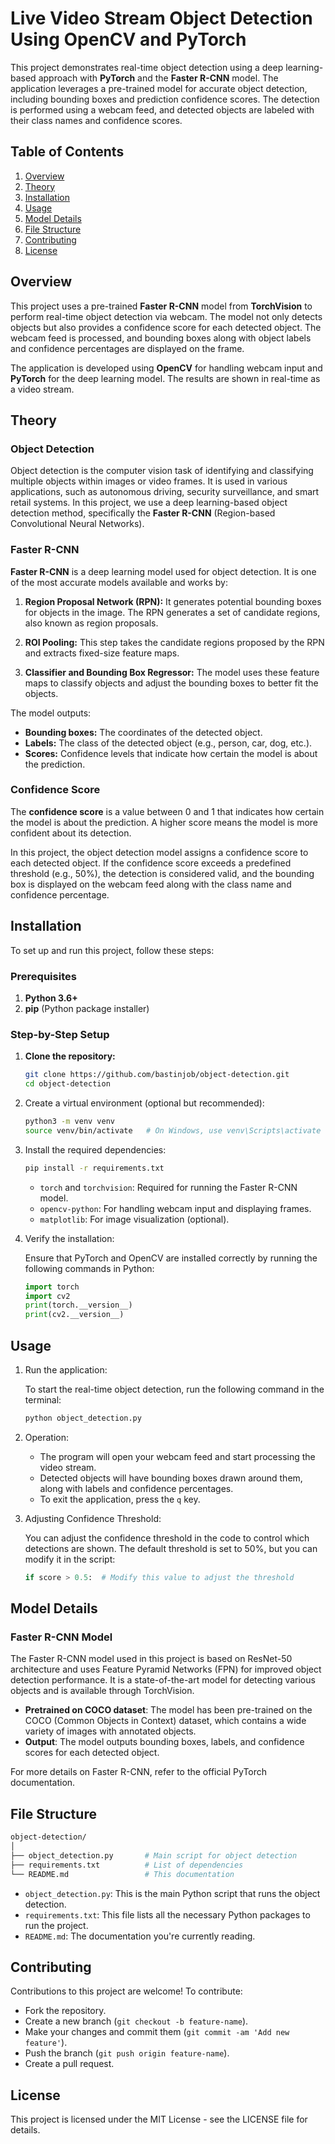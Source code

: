 # Live Video Stream Object Detection Using OpenCV and PyTorch

This project demonstrates real-time object detection using a deep learning-based approach with **PyTorch** and the **Faster R-CNN** model. The application leverages a pre-trained model for accurate object detection, including bounding boxes and prediction confidence scores. The detection is performed using a webcam feed, and detected objects are labeled with their class names and confidence scores.

## Table of Contents

1. [Overview](#overview)
2. [Theory](#theory)
3. [Installation](#installation)
4. [Usage](#usage)
5. [Model Details](#model-details)
6. [File Structure](#file-structure)
7. [Contributing](#contributing)
8. [License](#license)

## Overview

This project uses a pre-trained **Faster R-CNN** model from **TorchVision** to perform real-time object detection via webcam. The model not only detects objects but also provides a confidence score for each detected object. The webcam feed is processed, and bounding boxes along with object labels and confidence percentages are displayed on the frame.

The application is developed using **OpenCV** for handling webcam input and **PyTorch** for the deep learning model. The results are shown in real-time as a video stream.

## Theory

### Object Detection

Object detection is the computer vision task of identifying and classifying multiple objects within images or video frames. It is used in various applications, such as autonomous driving, security surveillance, and smart retail systems. In this project, we use a deep learning-based object detection method, specifically the **Faster R-CNN** (Region-based Convolutional Neural Networks).

### Faster R-CNN

**Faster R-CNN** is a deep learning model used for object detection. It is one of the most accurate models available and works by:

1. **Region Proposal Network (RPN):** It generates potential bounding boxes for objects in the image. The RPN generates a set of candidate regions, also known as region proposals.
   
2. **ROI Pooling:** This step takes the candidate regions proposed by the RPN and extracts fixed-size feature maps.
   
3. **Classifier and Bounding Box Regressor:** The model uses these feature maps to classify objects and adjust the bounding boxes to better fit the objects.

The model outputs:
- **Bounding boxes:** The coordinates of the detected object.
- **Labels:** The class of the detected object (e.g., person, car, dog, etc.).
- **Scores:** Confidence levels that indicate how certain the model is about the prediction.

### Confidence Score

The **confidence score** is a value between 0 and 1 that indicates how certain the model is about the prediction. A higher score means the model is more confident about its detection.

In this project, the object detection model assigns a confidence score to each detected object. If the confidence score exceeds a predefined threshold (e.g., 50%), the detection is considered valid, and the bounding box is displayed on the webcam feed along with the class name and confidence percentage.

## Installation

To set up and run this project, follow these steps:

### Prerequisites

1. **Python 3.6+**  
2. **pip** (Python package installer)

### Step-by-Step Setup

1. **Clone the repository:**
   
   ```bash
   git clone https://github.com/bastinjob/object-detection.git
   cd object-detection
   ```

2. Create a virtual environment (optional but recommended):
    
    ```bash
    python3 -m venv venv
    source venv/bin/activate   # On Windows, use venv\Scripts\activate
    ```

3. Install the required dependencies:
    
    ```bash
    pip install -r requirements.txt
    ```
    
    - `torch` and `torchvision`: Required for running the Faster R-CNN model.
    - `opencv-python`: For handling webcam input and displaying frames.
    - `matplotlib`: For image visualization (optional).

4. Verify the installation:

    Ensure that PyTorch and OpenCV are installed correctly by running the following commands in Python:
    
    ```python
    import torch
    import cv2
    print(torch.__version__)
    print(cv2.__version__)
    ```

## Usage

1. Run the application:

    To start the real-time object detection, run the following command in the terminal:
    
    ```bash
    python object_detection.py
    ```

2. Operation:
    
    - The program will open your webcam feed and start processing the video stream.
    - Detected objects will have bounding boxes drawn around them, along with labels and confidence percentages.
    - To exit the application, press the `q` key.

3. Adjusting Confidence Threshold:
    
    You can adjust the confidence threshold in the code to control which detections are shown. The default threshold is set to 50%, but you can modify it in the script:
    
    ```python
    if score > 0.5:  # Modify this value to adjust the threshold
    ```

## Model Details
### Faster R-CNN Model

The Faster R-CNN model used in this project is based on ResNet-50 architecture and uses Feature Pyramid Networks (FPN) for improved object detection performance. It is a state-of-the-art model for detecting various objects and is available through TorchVision.

- **Pretrained on COCO dataset**: The model has been pre-trained on the COCO (Common Objects in Context) dataset, which contains a wide variety of images with annotated objects.
- **Output**: The model outputs bounding boxes, labels, and confidence scores for each detected object.

For more details on Faster R-CNN, refer to the official PyTorch documentation.

## File Structure

```bash
object-detection/
│
├── object_detection.py       # Main script for object detection
├── requirements.txt          # List of dependencies
└── README.md                 # This documentation
```

- `object_detection.py`: This is the main Python script that runs the object detection.
- `requirements.txt`: This file lists all the necessary Python packages to run the project.
- `README.md`: The documentation you're currently reading.

## Contributing

Contributions to this project are welcome! To contribute:

- Fork the repository.
- Create a new branch (`git checkout -b feature-name`).
- Make your changes and commit them (`git commit -am 'Add new feature'`).
- Push the branch (`git push origin feature-name`).
- Create a pull request.

## License

This project is licensed under the MIT License - see the LICENSE file for details.